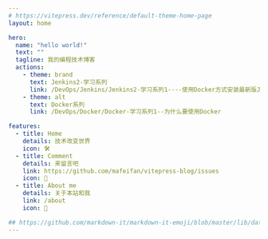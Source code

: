 ```yaml
---
# https://vitepress.dev/reference/default-theme-home-page
layout: home

hero:
  name: "hello world!"
  text: ""
  tagline: 我的编程技术博客
  actions:
    - theme: brand
      text: Jenkins2-学习系列
      link: /DevOps/Jenkins/Jenkins2-学习系列1----使用Docker方式安装最新版Jenkins
    - theme: alt
      text: Docker系列
      link: /DevOps/Docker/Docker-学习系列1--为什么要使用Docker

features:
  - title: Home
    details: 技术改变世界
    icon: 🛠️
  - title: Comment
    details: 来留言吧
    link: https://github.com/mafeifan/vitepress-blog/issues
    icon: 📮
  - title: About me
    details: 关于本站和我
    link: /about
    icon: 🤔

## https://github.com/markdown-it/markdown-it-emoji/blob/master/lib/data/full.mjs
---
```


